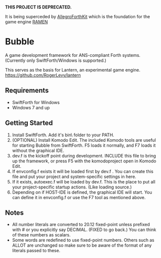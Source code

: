 **THIS PROJECT IS DEPRECATED.**

It is being superceded by [AllegroForthKit](https://github.com/RogerLevy/AllegroForthKit) which is the foundation for the game engine [RAMEN](https://github.com/RogerLevy/ramen)

# Bubble

A game development framework for ANS-compliant Forth systems.  (Currently only SwiftForth/Windows is supported.)

This serves as the basis for Lantern, an experimental game engine. https://github.com/RogerLevy/lantern

## Requirements
- SwiftForth for Windows
- Windows 7 and up


## Getting Started
1. Install SwiftForth.  Add it's bin\ folder to your PATH.
1. (OPTIONAL) Install Komodo Edit.  The included Komodo tools are useful for starting Bubble from SwiftForth.   F5 loads it normally, and F7 loads it without the graphical IDE.
1. dev.f is the kickoff point during development.  INCLUDE this file to bring up the framework, or press F5 with the komodoproject open in Komodo Edit.
1. If envconfig.f exists it will be loaded first by dev.f . You can create this file and put your project and system-specific settings in here.
1. If it exists, autoexec.f will be loaded by dev.f.  This is the place to put all your project-specific startup actions.  (Like loading source.)
1. Depending on if HOST-IDE is defined, the graphical IDE will start.  You can define it in envconfig.f or use the F7 tool as mentioned above.


## Notes

- All number literals are converted to 20.12 fixed-point unless prefixed with # or you explicitly say DECIMAL.  (FIXED to go back.)  You can think of these numbers as scalars.
- Some words are redefined to use fixed-point numbers.  Others such as ALLOT are unchanged so make sure to be aware of the format of any literals passed to these.
